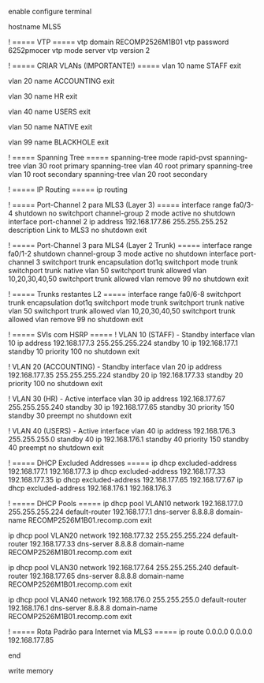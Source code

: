 enable
configure terminal

hostname MLS5

! ===== VTP =====
vtp domain RECOMP2526M1B01
vtp password 6252pmocer
vtp mode server
vtp version 2

! ===== CRIAR VLANs (IMPORTANTE!) =====
vlan 10
name STAFF
exit

vlan 20
name ACCOUNTING
exit

vlan 30
name HR
exit

vlan 40
name USERS
exit

vlan 50
name NATIVE
exit

vlan 99
name BLACKHOLE
exit

! ===== Spanning Tree =====
spanning-tree mode rapid-pvst
spanning-tree vlan 30 root primary
spanning-tree vlan 40 root primary
spanning-tree vlan 10 root secondary
spanning-tree vlan 20 root secondary

! ===== IP Routing =====
ip routing


! ===== Port-Channel 2 para MLS3 (Layer 3) =====
interface range fa0/3-4
shutdown
no switchport
channel-group 2 mode active
no shutdown
interface port-channel 2
ip address 192.168.177.86 255.255.255.252
description Link to MLS3
no shutdown
exit



! ===== Port-Channel 3 para MLS4 (Layer 2 Trunk) =====
interface range fa0/1-2
shutdown
channel-group 3 mode active
no shutdown
interface port-channel 3
switchport trunk encapsulation dot1q
switchport mode trunk
switchport trunk native vlan 50
switchport trunk allowed vlan 10,20,30,40,50
switchport trunk allowed vlan remove 99
no shutdown
exit

! ===== Trunks restantes L2 =====
interface range fa0/6-8
switchport trunk encapsulation dot1q
switchport mode trunk
switchport trunk native vlan 50
switchport trunk allowed vlan 10,20,30,40,50
switchport trunk allowed vlan remove 99
no shutdown
exit

! ===== SVIs com HSRP =====
! VLAN 10 (STAFF) - Standby
interface vlan 10
ip address 192.168.177.3 255.255.255.224
standby 10 ip 192.168.177.1
standby 10 priority 100
no shutdown
exit

! VLAN 20 (ACCOUNTING) - Standby
interface vlan 20
ip address 192.168.177.35 255.255.255.224
standby 20 ip 192.168.177.33
standby 20 priority 100
no shutdown
exit

! VLAN 30 (HR) - Active
interface vlan 30
ip address 192.168.177.67 255.255.255.240
standby 30 ip 192.168.177.65
standby 30 priority 150
standby 30 preempt
no shutdown
exit

! VLAN 40 (USERS) - Active
interface vlan 40
ip address 192.168.176.3 255.255.255.0
standby 40 ip 192.168.176.1
standby 40 priority 150
standby 40 preempt
no shutdown
exit

! ===== DHCP Excluded Addresses =====
ip dhcp excluded-address 192.168.177.1 192.168.177.3
ip dhcp excluded-address 192.168.177.33 192.168.177.35
ip dhcp excluded-address 192.168.177.65 192.168.177.67
ip dhcp excluded-address 192.168.176.1 192.168.176.3

! ===== DHCP Pools =====
ip dhcp pool VLAN10
network 192.168.177.0 255.255.255.224
default-router 192.168.177.1
dns-server 8.8.8.8
domain-name RECOMP2526M1B01.recomp.com
exit

ip dhcp pool VLAN20
network 192.168.177.32 255.255.255.224
default-router 192.168.177.33
dns-server 8.8.8.8
domain-name RECOMP2526M1B01.recomp.com
exit

ip dhcp pool VLAN30
network 192.168.177.64 255.255.255.240
default-router 192.168.177.65
dns-server 8.8.8.8
domain-name RECOMP2526M1B01.recomp.com
exit

ip dhcp pool VLAN40
network 192.168.176.0 255.255.255.0
default-router 192.168.176.1
dns-server 8.8.8.8
domain-name RECOMP2526M1B01.recomp.com
exit

! ===== Rota Padrão para Internet via MLS3 =====
ip route 0.0.0.0 0.0.0.0 192.168.177.85

end

write memory